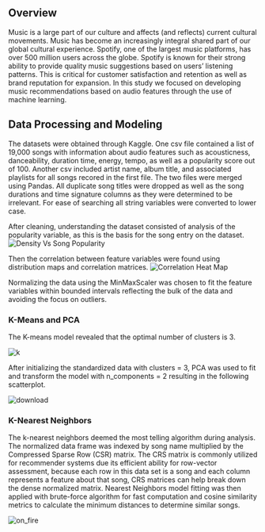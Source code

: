 ## Overview

Music is a large part of our culture and affects (and reflects) current cultural movements. Music has become an increasingly integral shared part of our global cultural experience. Spotify, one of the largest music platforms, has over 500 million users across the globe. Spotify is known for their strong ability to provide quality music suggestions based on users’ listening patterns. This is critical for customer satisfaction and retention as well as brand reputation for expansion. In this study we focused on developing music recommendations based on audio features through the use of machine learning.

## Data Processing and Modeling

The datasets were obtained through Kaggle. One csv file contained a list of 19,000 songs with information about audio features such as acousticness, danceability, duration time, energy, tempo, as well as a popularity score out of 100. Another csv included artist name, album title, and associated playlists for all songs recored in the first file. The two files were merged using Pandas. All duplicate song titles were dropped as well as the song durations and time signature columns as they were determined to be irrelevant. For ease of searching all string variables were converted to lower case.

After cleaning, understanding the dataset consisted of analysis of the popularity variable, as this is the basis for the song entry on the dataset. 
![Density Vs  Song Popularity](https://github.com/apanthari/project_4/assets/119544491/03989a74-403b-42aa-8024-c22fd416a640)

Then the correlation between feature variables were found using distribution maps and correlation matrices. 
![Correlation Heat Map](https://github.com/apanthari/project_4/assets/119544491/51a23c6b-2b98-4b6f-9abf-2e51d2fd2994)

Normalizing the data using the MinMaxScaler was chosen to fit the feature variables within bounded intervals reflecting the bulk of the data and avoiding the focus on outliers.

### K-Means and PCA

The K-means model revealed that the optimal number of clusters is 3.

![k](https://github.com/apanthari/project_4/assets/119544491/05988a1c-91d4-4ddf-b03e-dfa02364cae0)

After initializing the standardized data with clusters = 3, PCA was used to fit and transform the model with n_components = 2 resulting in the following scatterplot.

![download](https://github.com/apanthari/project_4/assets/119544491/58bee173-9aad-416b-ade2-f3cf9cbe08e9)

### K-Nearest Neighbors

The k-nearest neighbors deemed the most telling algorithm during analysis. The normalized data frame was indexed by song name multiplied by the Compressed Sparse Row (CSR) matrix. The CRS matrix is commonly utilized for recommender systems due its efficient ability for row-vector assessment, because each row in this data set is a song and each column represents a feature about that song, CRS matrices can help break down the dense normalized matrix. Nearest Neighbors model fitting was then applied with brute-force algorithm for fast computation and cosine similarity metrics to calculate the minimum distances to determine similar songs. 

![on_fire](https://github.com/apanthari/project_4/assets/119544491/e1d00d65-f8d8-403b-8b70-8b15ada162d1)
